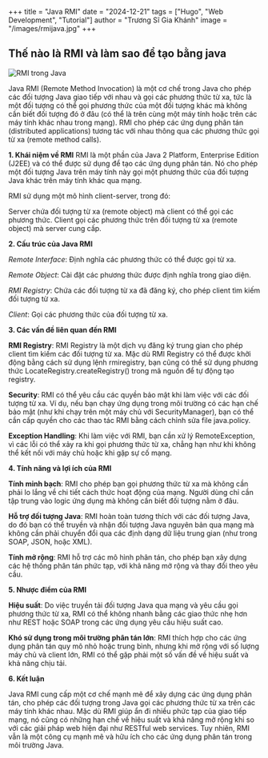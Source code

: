 +++
title = "Java RMI"
date = "2024-12-21"
tags = ["Hugo", "Web Development", "Tutorial"]
author = "Trương Sĩ Gia Khánh"
image = "/images/rmijava.jpg"
+++

## Thế nào là RMI và làm sao để tạo bằng java

![RMI trong Java](/images/rmijava.jpg)

Java RMI (Remote Method Invocation) là một cơ chế trong Java cho phép các đối tượng Java giao tiếp với nhau và gọi các phương thức từ xa, tức là một đối tượng có thể gọi phương thức của một đối tượng khác mà không cần biết đối tượng đó ở đâu (có thể là trên cùng một máy tính hoặc trên các máy tính khác nhau trong mạng). RMI cho phép các ứng dụng phân tán (distributed applications) tương tác với nhau thông qua các phương thức gọi từ xa (remote method calls).

**1. Khái niệm về RMI**
RMI là một phần của Java 2 Platform, Enterprise Edition (J2EE) và có thể được sử dụng để tạo các ứng dụng phân tán. Nó cho phép một đối tượng Java trên máy tính này gọi một phương thức của đối tượng Java khác trên máy tính khác qua mạng.

RMI sử dụng một mô hình client-server, trong đó:

Server chứa đối tượng từ xa (remote object) mà client có thể gọi các phương thức.
Client gọi các phương thức trên đối tượng từ xa (remote object) mà server cung cấp.

**2. Cấu trúc của Java RMI**

*Remote Interface*: Định nghĩa các phương thức có thể được gọi từ xa.

*Remote Object*: Cài đặt các phương thức được định nghĩa trong giao diện.

*RMI Registry*: Chứa các đối tượng từ xa đã đăng ký, cho phép client tìm kiếm đối tượng từ xa.

*Client*: Gọi các phương thức của đối tượng từ xa.

**3. Các vấn đề liên quan đến RMI**

**RMI Registry**: RMI Registry là một dịch vụ đăng ký trung gian cho phép client tìm kiếm các đối tượng từ xa. Mặc dù RMI Registry có thể được khởi động bằng cách sử dụng lệnh rmiregistry, bạn cũng có thể sử dụng phương thức LocateRegistry.createRegistry() trong mã nguồn để tự động tạo registry.

**Security**: RMI có thể yêu cầu các quyền bảo mật khi làm việc với các đối tượng từ xa. Ví dụ, nếu bạn chạy ứng dụng trong môi trường có các hạn chế bảo mật (như khi chạy trên một máy chủ với SecurityManager), bạn có thể cần cấp quyền cho các thao tác RMI bằng cách chỉnh sửa file java.policy.

**Exception Handling**: Khi làm việc với RMI, bạn cần xử lý RemoteException, vì các lỗi có thể xảy ra khi gọi phương thức từ xa, chẳng hạn như khi không thể kết nối với máy chủ hoặc khi gặp sự cố mạng.

**4. Tính năng và lợi ích của RMI**

**Tính minh bạch**: RMI cho phép bạn gọi phương thức từ xa mà không cần phải lo lắng về chi tiết cách thức hoạt động của mạng. Người dùng chỉ cần tập trung vào logic ứng dụng mà không cần biết đối tượng nằm ở đâu.

**Hỗ trợ đối tượng Java**: RMI hoàn toàn tương thích với các đối tượng Java, do đó bạn có thể truyền và nhận đối tượng Java nguyên bản qua mạng mà không cần phải chuyển đổi qua các định dạng dữ liệu trung gian (như trong SOAP, JSON, hoặc XML).

**Tính mở rộng**: RMI hỗ trợ các mô hình phân tán, cho phép bạn xây dựng các hệ thống phân tán phức tạp, với khả năng mở rộng và thay đổi theo yêu cầu.

**5. Nhược điểm của RMI**

**Hiệu suất**: Do việc truyền tải đối tượng Java qua mạng và yêu cầu gọi phương thức từ xa, RMI có thể không nhanh bằng các giao thức nhẹ hơn như REST hoặc SOAP trong các ứng dụng yêu cầu hiệu suất cao.

**Khó sử dụng trong môi trường phân tán lớn**: RMI thích hợp cho các ứng dụng phân tán quy mô nhỏ hoặc trung bình, nhưng khi mở rộng với số lượng máy chủ và client lớn, RMI có thể gặp phải một số vấn đề về hiệu suất và khả năng chịu tải.

**6. Kết luận**

Java RMI cung cấp một cơ chế mạnh mẽ để xây dựng các ứng dụng phân tán, cho phép các đối tượng trong Java gọi các phương thức từ xa trên các máy tính khác nhau. Mặc dù RMI giúp ẩn đi nhiều phức tạp của giao tiếp mạng, nó cũng có những hạn chế về hiệu suất và khả năng mở rộng khi so với các giải pháp web hiện đại như RESTful web services. Tuy nhiên, RMI vẫn là một công cụ mạnh mẽ và hữu ích cho các ứng dụng phân tán trong môi trường Java.
